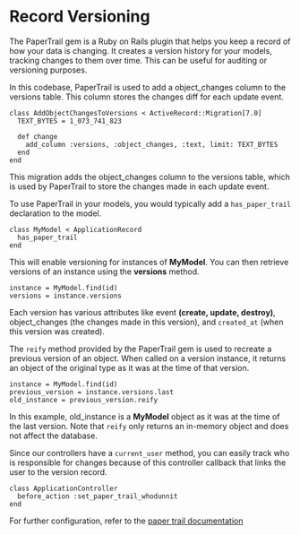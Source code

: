 # Record Versioning

The PaperTrail gem is a Ruby on Rails plugin that helps you keep a record of how your data is changing. It creates a version history for your models, tracking changes to them over time. This can be useful for auditing or versioning purposes.

In this codebase, PaperTrail is used to add a object_changes column to the versions table. This column stores the changes diff for each update event.

```
class AddObjectChangesToVersions < ActiveRecord::Migration[7.0]
  TEXT_BYTES = 1_073_741_823

  def change
    add_column :versions, :object_changes, :text, limit: TEXT_BYTES
  end
end
```

This migration adds the object_changes column to the versions table, which is used by PaperTrail to store the changes made in each update event.

To use PaperTrail in your models, you would typically add a `has_paper_trail` declaration to the model.

```
class MyModel < ApplicationRecord
  has_paper_trail
end
```

This will enable versioning for instances of **MyModel**. You can then retrieve versions of an instance using the **versions** method.

```
instance = MyModel.find(id)
versions = instance.versions
```

Each version has various attributes like event **(create, update, destroy)**, object_changes (the changes made in this version), and `created_at` (when this version was created).

The `reify` method provided by the PaperTrail gem is used to recreate a previous version of an object. When called on a version instance, it returns an object of the original type as it was at the time of that version.

```
instance = MyModel.find(id)
previous_version = instance.versions.last
old_instance = previous_version.reify
```

In this example, old_instance is a **MyModel** object as it was at the time of the last version. Note that `reify` only returns an in-memory object and does not affect the database.

Since our controllers have a `current_user` method, you can easily track who is responsible for changes because of this controller callback that links the user to the version record.

```
class ApplicationController
  before_action :set_paper_trail_whodunnit
end
```

For further configuration, refer to the [paper trail documentation](https://github.com/paper-trail-gem/paper_trail#1e-configuration)
